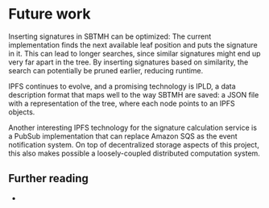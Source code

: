 # Future work

Inserting signatures in SBTMH can be optimized:
The current implementation finds the next available leaf position and puts the signature in it.
This can lead to longer searches,
since similar signatures might end up very far apart in the tree.
By inserting signatures based on similarity,
the search can potentially be pruned earlier,
reducing runtime.

IPFS continues to evolve,
and a promising technology is IPLD,
a data description format that maps well to the way SBTMH are saved:
a JSON file  with a representation of the tree,
where each node points to an IPFS objects.

Another interesting IPFS technology for the signature calculation service is a PubSub implementation that can replace Amazon SQS as the event notification system.
On top of decentralized storage aspects of this project,
this also makes possible a loosely-coupled distributed computation system.

## Further reading

- 
